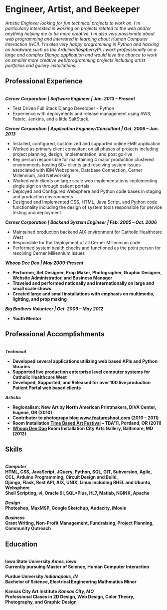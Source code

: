 <h1><b>Engineer, Artist, and Beekeeper</b></h1>

<i>
Artistic Engineer looking for fun technical projects to work on. I'm particularly interested in working on projects related to the web and/or anything helping me to be more creative. I'm also very passionate about web programming and interested in learning about Human Computer Interaction (HCI). I'm also very happy programming in Python and hacking on hardware such as the Arduino/RaspberryPi. I work professionally on a large and complex Django application and would love the chance to work on smaller more creative web/programming projects including artist portfolios and gallery installations.
</i>

<h2>Professional Experience</h2><br>
<b><i>Cerner Corporation | Software Engineer | Jan. 2013 – Present</i></b>

<ul>
<li>Test Driven Full Stack Django Developer - Python</li>
<li>Experience with deployments and release management using AWS, Fabric, Jenkins, and a little SaltStack.</li>
</ul>




<b><i>Cerner Corporation | Application Engineer/Consultant | Oct. 2006 – Jan. 2013</i></b>

<ul>
<li>Installed, configured, customized and supported online EMR application</li>
<li>Worked as primary client consultant on all phases of projects including project planning, design, implementation, and post go-live</li>
<li>Key person responsible for maintaining 4 major production clustered environments hosting 60+ clients and resolving system issues associated with IBM Websphere, Database Connection, Cerner Millennium, and Networking</li>
<li>Worked with clients on large scale web implementations implementing single sign on through patient portals</li>
<li>Deployed and Configured Websphere and Python code bases in staging and production environments</li>
<li>Designed and Implemented CSS, HTML, Java Script, and Python code functionality including the design of system tools responsible for service testing and deployment.</li>
</ul>


<b><i>Cerner Corporation | Backend System Engineer | Feb. 2005 – Oct. 2006</i></b>

<ul>
<li>Maintained production backend AIX environment for Catholic Healthcare West</li>
<li>Responsible for the Deployment of all Cerner Millennium code</li>
<li>Performed system health checks and functioned as the point person for resolving Cerner Millennium issues</li>
</ul>

<b><i>Whoop Dee Doo | May 2009-Present</i><b>

<ul>
<li>Performer, Set Designer, Prop Maker, Photographer, Graphic Designer, Website Administratior, and Business Manager</li>
<li>Traveled and performed nationally and internationally on large and small scale shows</li>
<li>Created large and small installations with emphasis on multimedia, lighting, and prop making</li>
</ul>
</div>

<b><i>Big Brothers Volunteer | Oct. 2009 – May 2012</i></b>

<ul>
<li>Youth Mentor</li>
</ul>


<h2>Professional Accomplishments</h2><br>
<b><i>Technical</i></b>

<ul>
<li>Developed several applications utilizing web based APIs and Python libraries</li>
<li>Supported live production enterprise level computer systems for Catholic Healthcare West</li>
<li>Developed, Supported, and Released for over 100 live production Patient Portal web based clients</li>
</ul>
</div>

<b><i>Artistic</i></b>

<ul>
<li>Regionalism: New Art by North American Printmakers, DIVA Center, Eugene, OR (2010)</li>
<li>Contributor to photograpy blog <a href="http://featurshoot.com">www.featureshoot.com</a> (2010 – 2011)</li>
<li>Room Installation <a href="http://www.rogerlink.com/tba-festival/">Time Based Art Festival</a> – TBA’11, Portland, OR (2011)</li>
<li><a title="Whoop Dee Doo" href="http://whatweekly.com/2012/05/02/whoop-de-doo/" target="_blank">Whoop Dee Doo</a> Room Installation City Arts Gallery, Baltimore, MD (2012)</li>
</ul>
</div>
<h2>Skills</h2><br>
<b><i>Computer</i></b><br>
HTML, CSS, JavaScript, JQuery, Python, SQL, GIT, Subversion, Agile, CCL, Arduino Programming, Circuit Design and Build,<br>
Django, Flask, Rest API, AIX, UNIX, Linux including RHEL and Ubuntu, Websphere<br>
Shell Scripting, vi, Oracle 9i, SQL*Plus, HL7, Matlab, NGINX, Apache

<b><i>Design</i></b><br>
Photoshop, MaxMSP, Google Sketchup, Audacity, iMovie

<b><i>Business</b></i><br>
Grant Writing, Non-Profit Management, Fundraising, Project Planning, Community Outreach


<h2>Education</h2><br>
<b>Iowa State University</b>    <i> Ames, Iowa</i><br>
Currently pursuing Master of Science, Human Computer Interaction<br>

<b>Purdue University</b>    <i>Indianapolis, IN</i></i><br>
Bachelor of Science, Electrical Engineering
Mathmatics Minor

<b>Kansas City Art Institute</b>     <i>Kansas City, MO</i><br>
Professional Clases in 2D Design, Web Design, Color Theory, Photography, and Graphic Design




